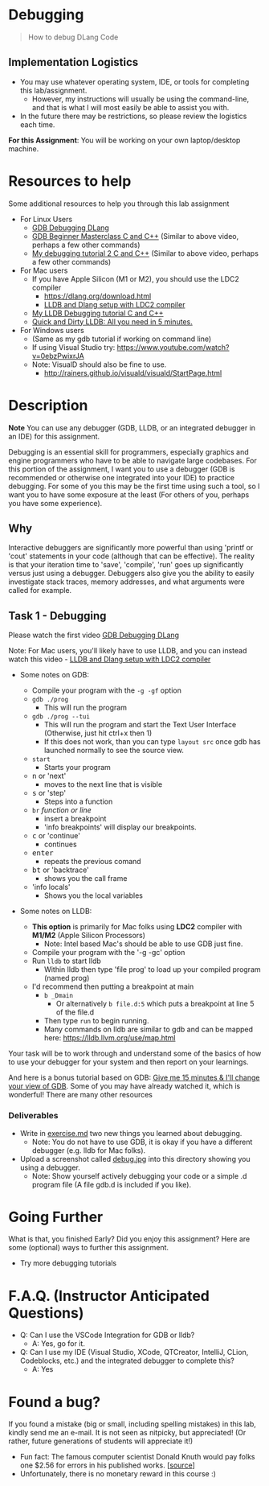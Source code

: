#  Debugging

<!-- <img align="right" src="./media/debugging.gif" width="300px" alt="picture"> -->

> How to debug DLang Code

## Implementation Logistics

- You may use whatever operating system, IDE, or tools for completing this lab/assignment.
	- However, my instructions will usually be using the command-line, and that is what I will most easily be able to assist you with.
- In the future there may be restrictions, so please review the logistics each time.

**For this Assignment**: You will be working on your own laptop/desktop machine.

# Resources to help

Some additional resources to help you through this lab assignment

- For Linux Users
	- [GDB Debugging DLang](https://youtu.be/NWsZrN7gXYg)
	- [GDB Beginner Masterclass C and C++](https://www.youtube.com/watch?v=MTkDTjdDP3c) (Similar to above video, perhaps a few other commands)
	- [My debugging tutorial 2 C and C++](https://youtu.be/RuMMw7pBtnw)  (Similar to above video, perhaps a few other commands)
- For Mac users
    - If you have Apple Silicon (M1 or M2), you should use the LDC2 compiler
        - https://dlang.org/download.html
        - [LLDB and Dlang setup with LDC2 compiler](https://drive.google.com/file/d/1YMOEE2f4lOl8Lcedtknu3Q6eqR4yGSO-/view?usp=sharing)
	- [My LLDB Debugging tutorial C and C++](https://www.youtube.com/watch?v=v_C1cvo1biI)
	- [Quick and Dirty LLDB: All you need in 5 minutes.
](https://www.youtube.com/watch?v=3BkEOvI36Ds)
- For Windows users
	- (Same as my gdb tutorial if working on command line)
	- If using Visual Studio try: https://www.youtube.com/watch?v=0ebzPwixrJA
	- Note: VisualD should also be fine to use.
	    - http://rainers.github.io/visuald/visuald/StartPage.html

# Description

**Note** You can use any debugger (GDB, LLDB, or an integrated debugger in an IDE) for this assignment.

Debugging is an essential skill for programmers, especially graphics and engine programmers who have to be able to navigate large codebases. For this portion of the assignment, I want you to use a debugger (GDB is recommended or otherwise one integrated into your IDE) to practice debugging. For some of you this may be the first time using such a tool, so I want you to have some exposure at the least (For others of you, perhaps you have some experience).

## Why

Interactive debuggers are significantly more powerful than using 'printf or 'cout' statements in your code (although that can be effective). The reality is that your iteration time to 'save', 'compile', 'run' goes up significantly versus just using a debugger. Debuggers also give you the ability to easily investigate stack traces, memory addresses, and what arguments were called for example. 

## Task 1 - Debugging

Please watch the first video [GDB Debugging DLang](https://youtu.be/NWsZrN7gXYg)

Note: For Mac users, you'll likely have to use LLDB, and you can instead watch this video - [LLDB and Dlang setup with LDC2 compiler](https://drive.google.com/file/d/1YMOEE2f4lOl8Lcedtknu3Q6eqR4yGSO-/view?usp=sharing)


* Some notes on GDB:
	* Compile your program with the `-g -gf` option
	* `gdb ./prog `
		* This will run the program
	* `gdb ./prog --tui`
		* This will run the program and start the Text User Interface (Otherwise, just hit ctrl+x then 1)
		* If this does not work, than you can type `layout src` once gdb has launched normally to see the source view.
	* `start` 
		* Starts your program
	* <kbd>n</kbd> or 'next'
		* moves to the next line that is visible
	* <kbd>s</kbd> or 'step'
		* Steps into a function
	* `br` *function or line*
		* insert a breakpoint
		* 'info breakpoints' will display our breakpoints.
	* <kbd>c</kbd> or 'continue'
		* continues
	* <kbd>enter</kbd>
		* repeats the previous comand
	* <kbd>bt</kbd> or 'backtrace'
		* shows you the call frame
	* 'info locals'
		* Shows you the local variables
		
* Some notes on LLDB:
    * **This option** is primarily for Mac folks using **LDC2** compiler with **M1/M2** (Apple Silicon Processors)
        * Note: Intel based Mac's should be able to use GDB just fine.
    * Compile your program with the '-g -gc' option
    * Run `lldb` to start lldb
        * Within lldb then type 'file prog' to load up your compiled program (named prog)
    * I'd recommend then putting a breakpoint at main
        * `b _Dmain`
        	* Or alternatively `b file.d:5` which puts a breakpoint at line 5 of the file.d
        * Then type `run` to begin running.
        * Many commands on lldb are similar to gdb and can be mapped here: https://lldb.llvm.org/use/map.html

Your task will be to work through and understand some of the basics of how to use your debugger for your system and then report on your learnings.

And here is a bonus tutorial based on GDB: [Give me 15 minutes & I'll change your view of GDB](https://www.youtube.com/watch?v=PorfLSr3DDI). Some of you may have already watched it, which is wonderful! There are many other resources

### Deliverables

- Write in [exercise.md](./exercise.md) two new things you learned about debugging.
	- Note: You do not have to use GDB, it is okay if you have a different debugger (e.g. lldb for Mac folks).
- Upload a screenshot called [debug.jpg](./debug.jpg) into this directory showing you using a debugger.
	- Note: Show yourself actively debugging your code or a simple .d program file (A file gdb.d is included if you like).
 
# Going Further

What is that, you finished Early? Did you enjoy this assignment? Here are some (optional) ways to further this assignment.

- Try more debugging tutorials

# F.A.Q. (Instructor Anticipated Questions)

- Q: Can I use the VSCode Integration for GDB or lldb?
	- A: Yes, go for it. 
- Q: Can I use my IDE (Visual Studio, XCode, QTCreator, IntelliJ, CLion, Codeblocks, etc.) and the integrated debugger to complete this?
	- A: Yes

# Found a bug?

If you found a mistake (big or small, including spelling mistakes) in this lab, kindly send me an e-mail. It is not seen as nitpicky, but appreciated! (Or rather, future generations of students will appreciate it!)

- Fun fact: The famous computer scientist Donald Knuth would pay folks one $2.56 for errors in his published works. [[source](https://en.wikipedia.org/wiki/Knuth_reward_check)]
- Unfortunately, there is no monetary reward in this course :)
